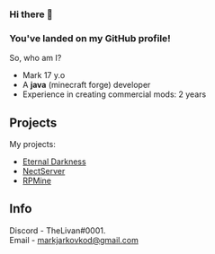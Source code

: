 ### Hi there 👋
### You've landed on my GitHub profile!


So, who am I?
* Mark 17 y.o
* A **java** (minecraft forge) developer
* Experience in creating commercial mods: 2 years

## Projects 
My projects:
* [Eternal Darkness](https://vk.com/eternaldarknessmc)
* [NectServer](https://nectserver.ru/)
* [RPMine](https://vk.com/rpmineserver)
## Info 
Discord - TheLivan#0001. <br>
Email - markjarkovkod@gmail.com
